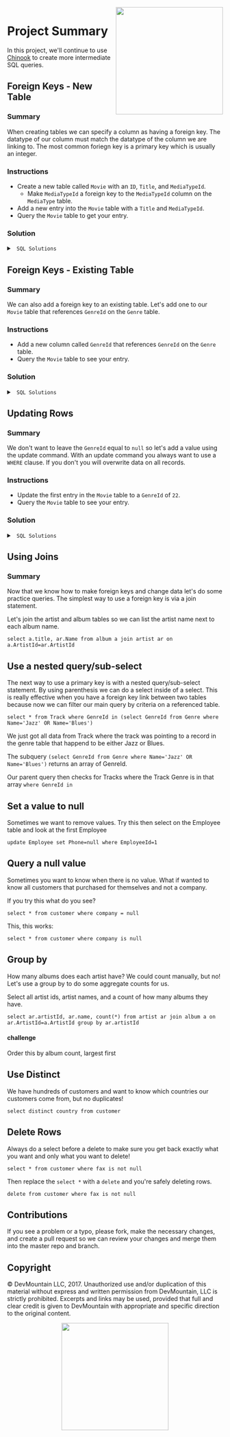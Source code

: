 <img src="https://devmounta.in/img/logowhiteblue.png" width="250" align="right">

# Project Summary

In this project, we'll continue to use <a href="http://jxs.me/chinook-web/" target="_blank">Chinook</a> to create more intermediate SQL queries.

## Foreign Keys - New Table

### Summary

When creating tables we can specify a column as having a foreign key. The datatype of our column must match the datatype of the column we are linking to. The most common foriegn key is a primary key which is usually an integer.

### Instructions 

* Create a new table called `Movie` with an `ID`, `Title`, and `MediaTypeId`.
  * Make `MediaTypeId` a foreign key to the `MediaTypeId` column on the `MediaType` table.
* Add a new entry into the `Movie` table with a `Title` and `MediaTypeId`.
* Query the `Movie` table to get your entry.

### Solution

<details>

<summary> <code> SQL Solutions </code> </summary>

<details>

<summary> <code> Create Movie Table </code> </summary>

```sql
CREATE TABLE Movie (
  ID INTEGER PRIMARY KEY,
  Title TEXT,
  MediaTypeId INTEGER, 
  FOREIGN KEY(MediaTypeId) REFERENCES MediaType(MediaTypeId)
);
```

</details>

<details>

<summary> <code> Add Movie </code> </summary>

```sql
INSERT INTO Movie ( Title, MediaTypeId ) VALUES ( "Aladdin", 3 );
```

</details>

<details>

<summary> <code> Query Movie Table </code> </summary>

```sql
SELECT * FROM Movie;
```

</details>

</details>

## Foreign Keys - Existing Table

### Summary

We can also add a foreign key to an existing table. Let's add one to our `Movie` table that references `GenreId` on the `Genre` table.

### Instructions

* Add a new column called `GenreId` that references `GenreId` on the `Genre` table.
* Query the `Movie` table to see your entry.

### Solution

<details>

<summary> <code> SQL Solutions </code> </summary>

<details>

<summary> <code> Add Foreign Key </code> </summary>

```sql
ALTER TABLE Movie ADD COLUMN GenreId INTEGER REFERENCES Genre(GenreId);
```

</details>

<details>

<summary> <code> Query Movie Table </code> </summary>

```sql
SELECT * FROM Movie;
```

</details>

</details>

## Updating Rows

### Summary

We don't want to leave the `GenreId` equal to `null` so let's add a value using the update command. With an update command you always want to use a `WHERE` clause. If you don't you will overwrite data on all records.

### Instructions

* Update the first entry in the `Movie` table to a `GenreId` of `22`.
* Query the `Movie` table to see your entry.

### Solution

<details>

<summary> <code> SQL Solutions </code> </summary>

<details>

<summary> <code> Updating First Entry </code> </summary>

```sql
UPDATE Movie SET GenreId=22 WHERE id=1;
```

</details>

<details>

<summary> <code> Query Movie Table </code> </summary>

```sql
SELECT * FROM Movie;
```

</details>

</details>

## Using Joins

### Summary

Now that we know how to make foreign keys and change data let's do some practice queries.  The simplest way to use a foreign key is via a join statement. 

Let's join the artist and album tables so we can list the artist name next to each album name.

```
select a.title, ar.Name from album a join artist ar on a.ArtistId=ar.ArtistId
```

## Use a nested query/sub-select

The next way to use a primary key is with a nested query/sub-select statement.  By using parenthesis we can do a select inside of a select.  This is really effective when you have a foreign key link between two tables because now we can filter our main query by criteria on a referenced table.

```
select * from Track where GenreId in (select GenreId from Genre where Name='Jazz' OR Name='Blues')
```

We just got all data from Track where the track was pointing to a record in the genre table that happend to be either Jazz or Blues.

The subquery `(select GenreId from Genre where Name='Jazz' OR Name='Blues')` returns an array of GenreId.

Our parent query then checks for Tracks where the Track Genre is in that array `where GenreId in `

## Set a value to null

Sometimes we want to remove values.  Try this then select on the Employee table and look at the first Employee

```
update Employee set Phone=null where EmployeeId=1
```

## Query a null value

Sometimes you want to know when there is no value.  What if wanted to know all customers that purchased for themselves and not a company.   

If you try this what do you see?

```
select * from customer where company = null
```

This, this works: 

```
select * from customer where company is null
```


## Group by

How many albums does each artist have?  We could count manually, but no!  Let's use a group by to do some aggregate counts for us.

Select all artist ids, artist names, and a count of how many albums they have.

```
select ar.artistId, ar.name, count(*) from artist ar join album a on ar.ArtistId=a.ArtistId group by ar.artistId
```

#### challenge
Order this by album count, largest first

## Use Distinct

We have hundreds of customers and want to know which countries our customers come from, but no duplicates!

```
select distinct country from customer
```

## Delete Rows

Always do a select before a delete to make sure you get back exactly what you want and only what you want to delete!

```
select * from customer where fax is not null
```

Then replace the `select *` with a `delete` and you're safely deleting rows.

```
delete from customer where fax is not null
```

## Contributions

If you see a problem or a typo, please fork, make the necessary changes, and create a pull request so we can review your changes and merge them into the master repo and branch.

## Copyright

© DevMountain LLC, 2017. Unauthorized use and/or duplication of this material without express and written permission from DevMountain, LLC is strictly prohibited. Excerpts and links may be used, provided that full and clear credit is given to DevMountain with appropriate and specific direction to the original content.

<p align="center">
<img src="https://devmounta.in/img/logowhiteblue.png" width="250">
</p>

